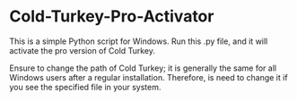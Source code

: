 # Cold-Turkey-Pro-Activator

This is a simple Python script for Windows. Run this .py file, and it will activate the pro version of Cold Turkey.

Ensure to change the path of Cold Turkey; it is generally the same for all Windows users after a regular installation. Therefore, is need to change it if you see the specified file in your system.
